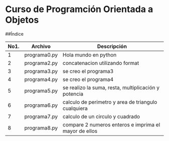 # Curso de Programción Orientada a Objetos

##Índice 

|No1.|Archivo|Descripción|
|--|--|--|
|1|programa0.py|Hola mundo en python|
|2|programa2.py|concatenacion utilizando format|
|3|programa3.py|se creo el programa3|
|4|programa4.py|se creo el programa4|
|5|programa5.py|se realizo la suma, resta, multiplicación y potencia|
|6|programa6.py|calculo de perimetro y area de triangulo cualquiera|
|7|programa7.py|calculo de un circulo y cuadrado|
|8|programa8.py|compare 2 numeros enteros e imprima el mayor de ellos|
